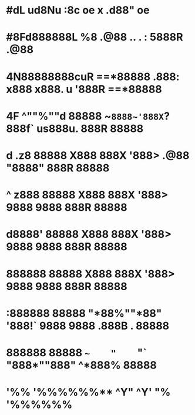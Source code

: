 # #dL ud8Nu  :8c       oe                                    x .d88"        oe    
# #8Fd888888L %8     .@88       ..    .     :                 5888R       .@88    
# 4N88888888cuR ==*88888     .888: x888  x888.        u      '888R   ==*88888    
# 4F   ^""%""d     88888    ~`8888~'888X`?888f`    us888u.    888R      88888    
# d       .z8      88888      X888  888X '888>  .@88 "8888"   888R      88888    
# ^     z888       88888      X888  888X '888>  9888  9888    888R      88888    
#     d8888'       88888      X888  888X '888>  9888  9888    888R      88888    
#    888888        88888      X888  888X '888>  9888  9888    888R      88888    
#   :888888        88888     "*88%""*88" '888!` 9888  9888   .888B .    88888    
#    888888        88888       `~    "    `"`   "888*""888"  ^*888%     88888    
#    '%**%      '**%%%%%%**                      ^Y"   ^Y'     "%    '**%%%%%%** 
